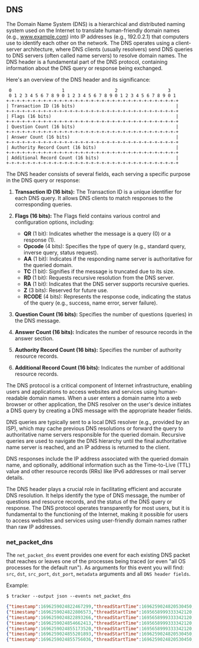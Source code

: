 ## DNS

The Domain Name System (DNS) is a hierarchical and distributed naming system
used on the Internet to translate human-friendly domain names (e.g.,
www.example.com) into IP addresses (e.g., 192.0.2.1) that computers use to
identify each other on the network. The DNS operates using a client-server
architecture, where DNS clients (usually resolvers) send DNS queries to DNS
servers (often called name servers) to resolve domain names. The DNS header is a
fundamental part of the DNS protocol, containing information about the DNS query
or response being exchanged.

Here's an overview of the DNS header and its significance:

```
 0                   1                   2                   3
 0 1 2 3 4 5 6 7 8 9 0 1 2 3 4 5 6 7 8 9 0 1 2 3 4 5 6 7 8 9 0 1
+-+-+-+-+-+-+-+-+-+-+-+-+-+-+-+-+-+-+-+-+-+-+-+-+-+-+-+-+-+-+-+-+
| Transaction ID (16 bits)                                      |
+-+-+-+-+-+-+-+-+-+-+-+-+-+-+-+-+-+-+-+-+-+-+-+-+-+-+-+-+-+-+-+-+
| Flags (16 bits)                                               |
+-+-+-+-+-+-+-+-+-+-+-+-+-+-+-+-+-+-+-+-+-+-+-+-+-+-+-+-+-+-+-+-+
| Question Count (16 bits)                                      |
+-+-+-+-+-+-+-+-+-+-+-+-+-+-+-+-+-+-+-+-+-+-+-+-+-+-+-+-+-+-+-+-+
| Answer Count (16 bits)                                        |
+-+-+-+-+-+-+-+-+-+-+-+-+-+-+-+-+-+-+-+-+-+-+-+-+-+-+-+-+-+-+-+-+
| Authority Record Count (16 bits)                              |
+-+-+-+-+-+-+-+-+-+-+-+-+-+-+-+-+-+-+-+-+-+-+-+-+-+-+-+-+-+-+-+-+
| Additional Record Count (16 bits)                             |
+-+-+-+-+-+-+-+-+-+-+-+-+-+-+-+-+-+-+-+-+-+-+-+-+-+-+-+-+-+-+-+-+
```

The DNS header consists of several fields, each serving a specific purpose in
the DNS query or response:

1. **Transaction ID (16 bits):** The Transaction ID is a unique identifier for each DNS query. It allows DNS clients to match responses to the corresponding queries.

2. **Flags (16 bits):** The Flags field contains various control and configuration options, including:
     - **QR** (1 bit): Indicates whether the message is a query (0) or a response (1).
     - **Opcode** (4 bits): Specifies the type of query (e.g., standard query, inverse query, status request).
     - **AA** (1 bit): Indicates if the responding name server is authoritative for the queried domain.
     - **TC** (1 bit): Signifies if the message is truncated due to its size.
     - **RD** (1 bit): Requests recursive resolution from the DNS server.
     - **RA** (1 bit): Indicates that the DNS server supports recursive queries.
     - **Z** (3 bits): Reserved for future use.
     - **RCODE** (4 bits): Represents the response code, indicating the status of the query (e.g., success, name error, server failure).

3. **Question Count (16 bits):** Specifies the number of questions (queries) in the DNS message.

4. **Answer Count (16 bits):** Indicates the number of resource records in the answer section.

5. **Authority Record Count (16 bits):** Specifies the number of authority resource records.

6. **Additional Record Count (16 bits):** Indicates the number of additional resource records.

The DNS protocol is a critical component of Internet infrastructure, enabling
users and applications to access websites and services using human-readable
domain names. When a user enters a domain name into a web browser or other
application, the DNS resolver on the user's device initiates a DNS query by
creating a DNS message with the appropriate header fields.

DNS queries are typically sent to a local DNS resolver (e.g., provided by an
ISP), which may cache previous DNS resolutions or forward the query to
authoritative name servers responsible for the queried domain. Recursive queries
are used to navigate the DNS hierarchy until the final authoritative name server
is reached, and an IP address is returned to the client.

DNS responses include the IP address associated with the queried domain name,
and optionally, additional information such as the Time-to-Live (TTL) value and
other resource records (RRs) like IPv6 addresses or mail server details.

The DNS header plays a crucial role in facilitating efficient and accurate DNS
resolution. It helps identify the type of DNS message, the number of questions
and resource records, and the status of the DNS query or response. The DNS
protocol operates transparently for most users, but it is fundamental to the
functioning of the Internet, making it possible for users to access websites and
services using user-friendly domain names rather than raw IP addresses.

### net_packet_dns

The `net_packet_dns` event provides one event for each existing DNS packet that
reaches or leaves one of the processes being traced (or even "all OS processes
for the default run"). As arguments for this event you will find: `src`, `dst`,
`src_port`, `dst_port`, `metadata` arguments and all `DNS header fields`.

Example:

```
$ tracker --output json --events net_packet_dns
```

```json
{"timestamp":1696259024822467299,"threadStartTime":1696259024820530450,"processorId":0,"processId":1053474,"cgroupId":5650,"threadId":1053476,"parentProcessId":1037836,"hostProcessId":1053474,"hostThreadId":1053476,"hostParentProcessId":1037836,"userId":1000,"mountNamespace":4026531841,"pidNamespace":4026531836,"processName":"isc-net-0000","executable":{"path":""},"hostName":"rugged","containerId":"","container":{},"kubernetes":{},"eventId":"2006","eventName":"net_packet_dns","matchedPolicies":[""],"argsNum":5,"returnValue":0,"syscall":"sendmmsg","stackAddresses":[0],"contextFlags":{"containerStarted":false,"isCompat":false},"threadEntityId":2326406626,"processEntityId":2231131033,"parentEntityId":2142180145,"args":[{"name":"src","type":"const char*","value":"127.0.0.1"},{"name":"dst","type":"const char*","value":"127.0.0.53"},{"name":"src_port","type":"u16","value":44493},{"name":"dst_port","type":"u16","value":53},{"name":"proto_dns","type":"trace.ProtoDNS","value":{"ID":60318,"QR":0,"opCode":"query","AA":0,"TC":0,"RD":1,"RA":0,"Z":0,"responseCode":"no error","QDCount":1,"ANCount":0,"NSCount":0,"ARCount":0,"questions":[{"name":"www.uol.com.br","type":"A","class":"IN"}],"answers":[],"authorities":[],"additionals":[]}}]}
{"timestamp":1696259024822806573,"threadStartTime":1695658999333342120,"processorId":4,"processId":472,"cgroupId":2626,"threadId":472,"parentProcessId":1,"hostProcessId":472,"hostThreadId":472,"hostParentProcessId":1,"userId":976,"mountNamespace":4026532555,"pidNamespace":4026531836,"processName":"systemd-resolve","executable":{"path":""},"hostName":"rugged","containerId":"","container":{},"kubernetes":{},"eventId":"2006","eventName":"net_packet_dns","matchedPolicies":[""],"argsNum":5,"returnValue":0,"syscall":"write","stackAddresses":[0],"contextFlags":{"containerStarted":false,"isCompat":false},"threadEntityId":131662446,"processEntityId":131662446,"parentEntityId":1975426032,"args":[{"name":"src","type":"const char*","value":"192.168.200.50"},{"name":"dst","type":"const char*","value":"8.8.8.8"},{"name":"src_port","type":"u16","value":47508},{"name":"dst_port","type":"u16","value":53},{"name":"proto_dns","type":"trace.ProtoDNS","value":{"ID":62897,"QR":0,"opCode":"query","AA":0,"TC":0,"RD":1,"RA":0,"Z":0,"responseCode":"no error","QDCount":1,"ANCount":0,"NSCount":0,"ARCount":1,"questions":[{"name":"www.uol.com.br","type":"A","class":"IN"}],"answers":[],"authorities":[],"additionals":[{"name":"","type":"OPT","class":"Unknown","TTL":0,"IP":"","NS":"","CNAME":"","PTR":"","TXTs":null,"SOA":{"MName":"","RName":"","serial":0,"refresh":0,"retry":0,"expire":0,"minimum":0},"SRV":{"priority":0,"weight":0,"port":0,"name":""},"MX":{"preference":0,"name":""},"OPT":[],"URI":{"priority":0,"weight":0,"target":""},"TXT":""}]}}]}
{"timestamp":1696259024822893266,"threadStartTime":1695658999333342120,"processorId":4,"processId":472,"cgroupId":2626,"threadId":472,"parentProcessId":1,"hostProcessId":472,"hostThreadId":472,"hostParentProcessId":1,"userId":976,"mountNamespace":4026532555,"pidNamespace":4026531836,"processName":"systemd-resolve","executable":{"path":""},"hostName":"rugged","containerId":"","container":{},"kubernetes":{},"eventId":"2006","eventName":"net_packet_dns","matchedPolicies":[""],"argsNum":5,"returnValue":0,"syscall":"write","stackAddresses":[0],"contextFlags":{"containerStarted":false,"isCompat":false},"threadEntityId":131662446,"processEntityId":131662446,"parentEntityId":1975426032,"args":[{"name":"src","type":"const char*","value":"192.168.200.50"},{"name":"dst","type":"const char*","value":"1.1.1.1"},{"name":"src_port","type":"u16","value":37385},{"name":"dst_port","type":"u16","value":53},{"name":"proto_dns","type":"trace.ProtoDNS","value":{"ID":35323,"QR":0,"opCode":"query","AA":0,"TC":0,"RD":1,"RA":0,"Z":0,"responseCode":"no error","QDCount":1,"ANCount":0,"NSCount":0,"ARCount":1,"questions":[{"name":"www.uol.com.br","type":"A","class":"IN"}],"answers":[],"authorities":[],"additionals":[{"name":"","type":"OPT","class":"Unknown","TTL":0,"IP":"","NS":"","CNAME":"","PTR":"","TXTs":null,"SOA":{"MName":"","RName":"","serial":0,"refresh":0,"retry":0,"expire":0,"minimum":0},"SRV":{"priority":0,"weight":0,"port":0,"name":""},"MX":{"preference":0,"name":""},"OPT":[],"URI":{"priority":0,"weight":0,"target":""},"TXT":""}]}}]}
{"timestamp":1696259024854662413,"threadStartTime":1695658999333342120,"processorId":6,"processId":472,"cgroupId":2626,"threadId":472,"parentProcessId":1,"hostProcessId":472,"hostThreadId":472,"hostParentProcessId":1,"userId":976,"mountNamespace":4026532555,"pidNamespace":4026531836,"processName":"systemd-resolve","executable":{"path":""},"hostName":"rugged","containerId":"","container":{},"kubernetes":{},"eventId":"2006","eventName":"net_packet_dns","matchedPolicies":[""],"argsNum":5,"returnValue":0,"syscall":"","stackAddresses":[0],"contextFlags":{"containerStarted":false,"isCompat":false},"threadEntityId":131662446,"processEntityId":131662446,"parentEntityId":1975426032,"args":[{"name":"src","type":"const char*","value":"8.8.8.8"},{"name":"dst","type":"const char*","value":"192.168.200.50"},{"name":"src_port","type":"u16","value":53},{"name":"dst_port","type":"u16","value":47508},{"name":"proto_dns","type":"trace.ProtoDNS","value":{"ID":62897,"QR":1,"opCode":"query","AA":0,"TC":0,"RD":1,"RA":1,"Z":0,"responseCode":"no error","QDCount":1,"ANCount":5,"NSCount":0,"ARCount":1,"questions":[{"name":"www.uol.com.br","type":"A","class":"IN"}],"answers":[{"name":"www.uol.com.br","type":"CNAME","class":"IN","TTL":49,"IP":"","NS":"","CNAME":"dftex7xfha8fh.cloudfront.net","PTR":"","TXTs":null,"SOA":{"MName":"","RName":"","serial":0,"refresh":0,"retry":0,"expire":0,"minimum":0},"SRV":{"priority":0,"weight":0,"port":0,"name":""},"MX":{"preference":0,"name":""},"OPT":[],"URI":{"priority":0,"weight":0,"target":""},"TXT":""},{"name":"dftex7xfha8fh.cloudfront.net","type":"A","class":"IN","TTL":60,"IP":"108.139.182.81","NS":"","CNAME":"","PTR":"","TXTs":null,"SOA":{"MName":"","RName":"","serial":0,"refresh":0,"retry":0,"expire":0,"minimum":0},"SRV":{"priority":0,"weight":0,"port":0,"name":""},"MX":{"preference":0,"name":""},"OPT":[],"URI":{"priority":0,"weight":0,"target":""},"TXT":""},{"name":"dftex7xfha8fh.cloudfront.net","type":"A","class":"IN","TTL":60,"IP":"108.139.182.15","NS":"","CNAME":"","PTR":"","TXTs":null,"SOA":{"MName":"","RName":"","serial":0,"refresh":0,"retry":0,"expire":0,"minimum":0},"SRV":{"priority":0,"weight":0,"port":0,"name":""},"MX":{"preference":0,"name":""},"OPT":[],"URI":{"priority":0,"weight":0,"target":""},"TXT":""},{"name":"dftex7xfha8fh.cloudfront.net","type":"A","class":"IN","TTL":60,"IP":"108.139.182.88","NS":"","CNAME":"","PTR":"","TXTs":null,"SOA":{"MName":"","RName":"","serial":0,"refresh":0,"retry":0,"expire":0,"minimum":0},"SRV":{"priority":0,"weight":0,"port":0,"name":""},"MX":{"preference":0,"name":""},"OPT":[],"URI":{"priority":0,"weight":0,"target":""},"TXT":""},{"name":"dftex7xfha8fh.cloudfront.net","type":"A","class":"IN","TTL":60,"IP":"108.139.182.16","NS":"","CNAME":"","PTR":"","TXTs":null,"SOA":{"MName":"","RName":"","serial":0,"refresh":0,"retry":0,"expire":0,"minimum":0},"SRV":{"priority":0,"weight":0,"port":0,"name":""},"MX":{"preference":0,"name":""},"OPT":[],"URI":{"priority":0,"weight":0,"target":""},"TXT":""}],"authorities":[],"additionals":[{"name":"","type":"OPT","class":"Unknown","TTL":0,"IP":"","NS":"","CNAME":"","PTR":"","TXTs":null,"SOA":{"MName":"","RName":"","serial":0,"refresh":0,"retry":0,"expire":0,"minimum":0},"SRV":{"priority":0,"weight":0,"port":0,"name":""},"MX":{"preference":0,"name":""},"OPT":[],"URI":{"priority":0,"weight":0,"target":""},"TXT":""}]}}]}
{"timestamp":1696259024855173520,"threadStartTime":1695658999333342120,"processorId":4,"processId":472,"cgroupId":2626,"threadId":472,"parentProcessId":1,"hostProcessId":472,"hostThreadId":472,"hostParentProcessId":1,"userId":976,"mountNamespace":4026532555,"pidNamespace":4026531836,"processName":"systemd-resolve","executable":{"path":""},"hostName":"rugged","containerId":"","container":{},"kubernetes":{},"eventId":"2006","eventName":"net_packet_dns","matchedPolicies":[""],"argsNum":5,"returnValue":0,"syscall":"sendmsg","stackAddresses":[0],"contextFlags":{"containerStarted":false,"isCompat":false},"threadEntityId":131662446,"processEntityId":131662446,"parentEntityId":1975426032,"args":[{"name":"src","type":"const char*","value":"127.0.0.53"},{"name":"dst","type":"const char*","value":"127.0.0.1"},{"name":"src_port","type":"u16","value":53},{"name":"dst_port","type":"u16","value":44493},{"name":"proto_dns","type":"trace.ProtoDNS","value":{"ID":60318,"QR":1,"opCode":"query","AA":0,"TC":0,"RD":1,"RA":1,"Z":0,"responseCode":"no error","QDCount":1,"ANCount":5,"NSCount":0,"ARCount":0,"questions":[{"name":"www.uol.com.br","type":"A","class":"IN"}],"answers":[{"name":"www.uol.com.br","type":"CNAME","class":"IN","TTL":49,"IP":"","NS":"","CNAME":"dftex7xfha8fh.cloudfront.net","PTR":"","TXTs":null,"SOA":{"MName":"","RName":"","serial":0,"refresh":0,"retry":0,"expire":0,"minimum":0},"SRV":{"priority":0,"weight":0,"port":0,"name":""},"MX":{"preference":0,"name":""},"OPT":[],"URI":{"priority":0,"weight":0,"target":""},"TXT":""},{"name":"dftex7xfha8fh.cloudfront.net","type":"A","class":"IN","TTL":60,"IP":"108.139.182.81","NS":"","CNAME":"","PTR":"","TXTs":null,"SOA":{"MName":"","RName":"","serial":0,"refresh":0,"retry":0,"expire":0,"minimum":0},"SRV":{"priority":0,"weight":0,"port":0,"name":""},"MX":{"preference":0,"name":""},"OPT":[],"URI":{"priority":0,"weight":0,"target":""},"TXT":""},{"name":"dftex7xfha8fh.cloudfront.net","type":"A","class":"IN","TTL":60,"IP":"108.139.182.15","NS":"","CNAME":"","PTR":"","TXTs":null,"SOA":{"MName":"","RName":"","serial":0,"refresh":0,"retry":0,"expire":0,"minimum":0},"SRV":{"priority":0,"weight":0,"port":0,"name":""},"MX":{"preference":0,"name":""},"OPT":[],"URI":{"priority":0,"weight":0,"target":""},"TXT":""},{"name":"dftex7xfha8fh.cloudfront.net","type":"A","class":"IN","TTL":60,"IP":"108.139.182.88","NS":"","CNAME":"","PTR":"","TXTs":null,"SOA":{"MName":"","RName":"","serial":0,"refresh":0,"retry":0,"expire":0,"minimum":0},"SRV":{"priority":0,"weight":0,"port":0,"name":""},"MX":{"preference":0,"name":""},"OPT":[],"URI":{"priority":0,"weight":0,"target":""},"TXT":""},{"name":"dftex7xfha8fh.cloudfront.net","type":"A","class":"IN","TTL":60,"IP":"108.139.182.16","NS":"","CNAME":"","PTR":"","TXTs":null,"SOA":{"MName":"","RName":"","serial":0,"refresh":0,"retry":0,"expire":0,"minimum":0},"SRV":{"priority":0,"weight":0,"port":0,"name":""},"MX":{"preference":0,"name":""},"OPT":[],"URI":{"priority":0,"weight":0,"target":""},"TXT":""}],"authorities":[],"additionals":[]}}]}
{"timestamp":1696259024855201893,"threadStartTime":1696259024820530450,"processorId":4,"processId":1053474,"cgroupId":5650,"threadId":1053476,"parentProcessId":1037836,"hostProcessId":1053474,"hostThreadId":1053476,"hostParentProcessId":1037836,"userId":1000,"mountNamespace":4026531841,"pidNamespace":4026531836,"processName":"isc-net-0000","executable":{"path":""},"hostName":"rugged","containerId":"","container":{},"kubernetes":{},"eventId":"2006","eventName":"net_packet_dns","matchedPolicies":[""],"argsNum":5,"returnValue":0,"syscall":"","stackAddresses":[0],"contextFlags":{"containerStarted":false,"isCompat":false},"threadEntityId":2326406626,"processEntityId":2231131033,"parentEntityId":2142180145,"args":[{"name":"src","type":"const char*","value":"127.0.0.53"},{"name":"dst","type":"const char*","value":"127.0.0.1"},{"name":"src_port","type":"u16","value":53},{"name":"dst_port","type":"u16","value":44493},{"name":"proto_dns","type":"trace.ProtoDNS","value":{"ID":60318,"QR":1,"opCode":"query","AA":0,"TC":0,"RD":1,"RA":1,"Z":0,"responseCode":"no error","QDCount":1,"ANCount":5,"NSCount":0,"ARCount":0,"questions":[{"name":"www.uol.com.br","type":"A","class":"IN"}],"answers":[{"name":"www.uol.com.br","type":"CNAME","class":"IN","TTL":49,"IP":"","NS":"","CNAME":"dftex7xfha8fh.cloudfront.net","PTR":"","TXTs":null,"SOA":{"MName":"","RName":"","serial":0,"refresh":0,"retry":0,"expire":0,"minimum":0},"SRV":{"priority":0,"weight":0,"port":0,"name":""},"MX":{"preference":0,"name":""},"OPT":[],"URI":{"priority":0,"weight":0,"target":""},"TXT":""},{"name":"dftex7xfha8fh.cloudfront.net","type":"A","class":"IN","TTL":60,"IP":"108.139.182.81","NS":"","CNAME":"","PTR":"","TXTs":null,"SOA":{"MName":"","RName":"","serial":0,"refresh":0,"retry":0,"expire":0,"minimum":0},"SRV":{"priority":0,"weight":0,"port":0,"name":""},"MX":{"preference":0,"name":""},"OPT":[],"URI":{"priority":0,"weight":0,"target":""},"TXT":""},{"name":"dftex7xfha8fh.cloudfront.net","type":"A","class":"IN","TTL":60,"IP":"108.139.182.15","NS":"","CNAME":"","PTR":"","TXTs":null,"SOA":{"MName":"","RName":"","serial":0,"refresh":0,"retry":0,"expire":0,"minimum":0},"SRV":{"priority":0,"weight":0,"port":0,"name":""},"MX":{"preference":0,"name":""},"OPT":[],"URI":{"priority":0,"weight":0,"target":""},"TXT":""},{"name":"dftex7xfha8fh.cloudfront.net","type":"A","class":"IN","TTL":60,"IP":"108.139.182.88","NS":"","CNAME":"","PTR":"","TXTs":null,"SOA":{"MName":"","RName":"","serial":0,"refresh":0,"retry":0,"expire":0,"minimum":0},"SRV":{"priority":0,"weight":0,"port":0,"name":""},"MX":{"preference":0,"name":""},"OPT":[],"URI":{"priority":0,"weight":0,"target":""},"TXT":""},{"name":"dftex7xfha8fh.cloudfront.net","type":"A","class":"IN","TTL":60,"IP":"108.139.182.16","NS":"","CNAME":"","PTR":"","TXTs":null,"SOA":{"MName":"","RName":"","serial":0,"refresh":0,"retry":0,"expire":0,"minimum":0},"SRV":{"priority":0,"weight":0,"port":0,"name":""},"MX":{"preference":0,"name":""},"OPT":[],"URI":{"priority":0,"weight":0,"target":""},"TXT":""}],"authorities":[],"additionals":[]}}]}
{"timestamp":1696259024855756036,"threadStartTime":1696259024820530450,"processorId":1,"processId":1053474,"cgroupId":5650,"threadId":1053476,"parentProcessId":1037836,"hostProcessId":1053474,"hostThreadId":1053476,"hostParentProcessId":1037836,"userId":1000,"mountNamespace":4026531841,"pidNamespace":4026531836,"processName":"isc-net-0000","executable":{"path":""},"hostName":"rugged","containerId":"","container":{},"kubernetes":{},"eventId":"2006","eventName":"net_packet_dns","matchedPolicies":[""],"argsNum":5,"returnValue":0,"syscall":"sendmmsg","stackAddresses":[0],"contextFlags":{"containerStarted":false,"isCompat":false},"threadEntityId":2326406626,"processEntityId":2231131033,"parentEntityId":2142180145,"args":[{"name":"src","type":"const char*","value":"127.0.0.1"},{"name":"dst","type":"const char*","value":"127.0.0.53"},{"name":"src_port","type":"u16","value":53879},{"name":"dst_port","type":"u16","value":53},{"name":"proto_dns","type":"trace.ProtoDNS","value":{"ID":41668,"QR":0,"opCode":"query","AA":0,"TC":0,"RD":1,"RA":0,"Z":0,"responseCode":"no error","QDCount":1,"ANCount":0,"NSCount":0,"ARCount":0,"questions":[{"name":"dftex7xfha8fh.cloudfront.net","type":"AAAA","class":"IN"}],"answers":[],"authorities":[],"additionals":[]}}]}
```
